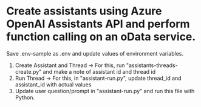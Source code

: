 # Create assistants using Azure OpenAI Assistants API and perform function calling on an oData service.   

Save .env-sample as .env and update values of environment variables.  

1. Create Assistant and Thread -> For this, run "assistants-threads-create.py" and make a note of assistant id and thread id  
2. Run Thread -> For this, in "assistant-run.py", update thread_id and assistant_id with actual values  
3. Update user question/prompt in "assistant-run.py" and run this file with Python.  
